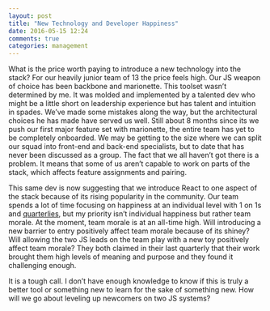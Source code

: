 ```yaml
---
layout: post
title: "New Technology and Developer Happiness"
date: 2016-05-15 12:24
comments: true
categories: management
---
```


What is the price worth paying to introduce a new technology into the stack? For our heavily junior team of 13 the price feels high. Our JS weapon of choice has been backbone and marionette. This toolset wasn’t determined by me. It was molded and implemented by a talented dev who might be a little short on leadership experience but has talent and intuition in spades. We’ve made some mistakes along the way, but the architectural choices he has made have served us well. Still about 8 months since its we push our first major feature set with marionette, the entire team has yet to be completely onboarded. We may be getting to the size where we can split our squad into front-end and back-end specialists, but to date that has never been discussed as a group. The fact that we all haven’t got there is a problem. It means that some of us aren’t capable to work on parts of the stack, which affects feature assignments and pairing.

This same dev is now suggesting that we introduce React to one aspect of the stack because of its rising popularity in the community. Our team spends a lot of time focusing on happiness at an individual level with 1 on 1s and [quarterlies](/blog/quarterlies/), but my priority isn’t individual happiness but rather team morale. At the moment, team morale is at an all-time high. Will introducing a new barrier to entry positively affect team morale because of its shiney? Will allowing the two JS leads on the team play with a new toy positively affect team morale? They both claimed in their last quarterly that their work brought them high levels of meaning and purpose and they found it challenging enough.

It is a tough call. I don’t have enough knowledge to know if this is truly a better tool or something new to learn for the sake of something new. How will we go about leveling up newcomers on two JS systems? 

